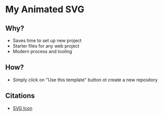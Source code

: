 # My Animated SVG

## Why?
* Saves time to set up new project
* Starter files for any web project
* Modern process and tooling


## How?
* Simply click on "Use this template" button ot create a new repository


## Citations

* [SVG Icon](https://lucide.dev/)

